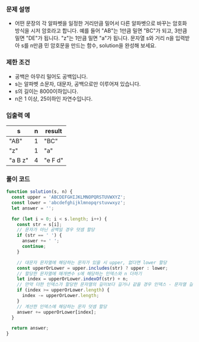### 문제 설명

- 어떤 문장의 각 알파벳을 일정한 거리만큼 밀어서 다른 알파벳으로 바꾸는 암호화 방식을 시저 암호라고 합니다. 예를 들어 "AB"는 1만큼 밀면 "BC"가 되고, 3만큼 밀면 "DE"가 됩니다. "z"는 1만큼 밀면 "a"가 됩니다. 문자열 s와 거리 n을 입력받아 s를 n만큼 민 암호문을 만드는 함수, solution을 완성해 보세요.

### 제한 조건

- 공백은 아무리 밀어도 공백입니다.
- s는 알파벳 소문자, 대문자, 공백으로만 이루어져 있습니다.
- s의 길이는 8000이하입니다.
- n은 1 이상, 25이하인 자연수입니다.

### 입출력 예

| s | n | result |
| --- | --- | --- |
| "AB" | 1 | "BC" |
| "z" | 1 | "a" |
| "a B z" | 4 | "e F d" |

### 풀이 코드

```jsx
function solution(s, n) {
  const upper = 'ABCDEFGHIJKLMNOPQRSTUVWXYZ';
  const lower = 'abcdefghijklmnopqrstuvwxyz';
  let answer = '';

  for (let i = 0; i < s.length; i++) {
    const str = s[i];
    // 문자가 아닌 공백일 경우 덧셈 할당
    if (str == ' ') {
      answer += ' ';
      continue;
    }

    // 대문자 문자열에 해당하는 문자가 있을 시 upper, 없다면 lower 할당
    const upperOrLower = upper.includes(str) ? upper : lower;
    // 할당한 문자열에 매개변수 s에 해당하는 인덱스와 n 더하기
    let index = upperOrLower.indexOf(str) + n;
    // 만약 더한 인덱스가 할당한 문자열의 길이보다 길거나 같을 경우 인덱스 - 문자열 길이 빼기
    if (index >= upperOrLower.length) {
      index -= upperOrLower.length;
    }
    // 계산한 인덱스에 해당하는 문자 덧셈 할당
    answer += upperOrLower[index];
  }

  return answer;
}
```